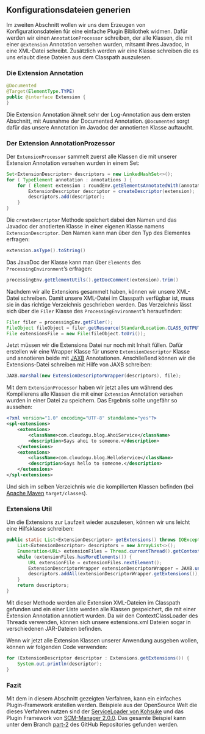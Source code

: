 ## Konfigurationsdateien generien

Im zweiten Abschnitt wollen wir uns dem Erzeugen von Konfigurationsdateien für eine einfache Plugin Bibliothek widmen. Dafür werden wir einen `AnnotationProcessor` schreiben, der alle Klassen, die mit einer `@Extension` Annotation versehen wurden, mitsamt ihres Javadoc, in eine XML-Datei schreibt. Zusätzlich werden wir eine Klasse schreiben die es uns erlaubt diese Dateien aus dem Classpath auszulesen.

### Die Extension Annotation

```java
@Documented
@Target(ElementType.TYPE)
public @interface Extension {
}
```

Die Extension Annotation ähnelt sehr der Log-Annotation aus dem ersten Abschnitt, mit Ausnahme der Documented Annotation. `@Documented` sorgt dafür das unsere Annotation im Javadoc der annotierten Klasse auftaucht.

### Der Extension AnnotationProzessor

Der `ExtensionProcessor` sammelt zuerst alle Klassen die mit unserer Extension Annotation versehen wurden in einem Set:

```java
Set<ExtensionDescriptor> descriptors = new LinkedHashSet<>();
for ( TypeElement annotation : annotations ) {
    for ( Element extension : roundEnv.getElementsAnnotatedWith(annotation) ) {
        ExtensionDescriptor descriptor = createDescriptor(extension);
        descriptors.add(descriptor);
    }
}
```

Die `createDescriptor` Methode speichert dabei den Namen und das Javadoc der anotierten Klasse in einer eigenen Klasse namens `ExtensionDescriptor`. Den Namen kann man über den Typ des Elementes erfragen:

```java
extension.asType().toString()
```

Das JavaDoc der Klasse kann man über `Elements` des `ProcessingEnvironment`’s erfragen:

```java
processingEnv.getElementUtils().getDocComment(extension).trim()
```

Nachdem wir alle Extensions gesammelt haben, können wir unsere XML-Datei schreiben. Damit unsere XML-Datei im Classpath verfügbar ist, muss sie in das richtige Verzeichnis geschrieben werden. Das Verzeichnis lässt sich über die `Filer` Klasse des `ProcessingEnvironment`’s herausfinden:

```java
Filer filer = processingEnv.getFiler();
FileObject fileObject = filer.getResource(StandardLocation.CLASS_OUTPUT, "", "extensions.xml");
File extensionsFile = new File(fileObject.toUri());
```

Jetzt müssen wir die Extensions Datei nur noch mit Inhalt füllen. Dafür erstellen wir eine Wrapper Klasse für unsere `ExtensionDescriptor` Klasse und annotieren beide mit [JAXB](https://docs.oracle.com/javase/tutorial/jaxb/intro/index.html) Annotationen. Anschließend können wir die Extensions-Datei schreiben mit Hilfe von JAXB schreiben:

```java
JAXB.marshal(new ExtensionDescriptorWrapper(descriptors), file);
```

Mit dem `ExtensionProcessor` haben wir jetzt alles um während des Kompilierens alle Klassen die mit einer `Extension` Annotation versehen wurden in einer Datei zu speichern. Das Ergebnis sollte ungefähr so aussehen:

```xml
<?xml version="1.0" encoding="UTF-8" standalone="yes"?>
<spl-extensions>
    <extensions>
        <className>com.cloudogu.blog.AhoiService</className>
        <description>Says ahoi to someone.</description>
    </extensions>
    <extensions>
        <className>com.cloudogu.blog.HelloService</className>
        <description>Says hello to someone.</description>
    </extensions>
</spl-extensions>
```

Und sich im selben Verzeichnis wie die kompilierten Klassen befinden (bei [Apache Maven](https://maven.apache.org/) `target/classes`).

### Extensions Util

Um die Extensions zur Laufzeit wieder auszulesen, können wir uns leicht eine Hilfsklasse schreiben:

```java
public static List<ExtensionDescriptor> getExtensions() throws IOException {
    List<ExtensionDescriptor> descriptors = new ArrayList<>();
    Enumeration<URL> extensionFiles = Thread.currentThread().getContextClassLoader().getResources(LOCATION);
    while (extensionFiles.hasMoreElements()) {
        URL extensionFile = extensionFiles.nextElement();
        ExtensionDescriptorWrapper extensionDescriptorWrapper = JAXB.unmarshal(extensionFile, ExtensionDescriptorWrapper.class);
        descriptors.addAll(extensionDescriptorWrapper.getExtensions());
    }
    return descriptors;
}
```

Mit dieser Methode werden alle Extension XML-Dateien im Classpath gefunden und ein einer Liste werden alle Klassen gespeichert, die mit einer Extension Annotation annotiert wurden. Da wir den ContextClassLoader des Threads verwenden, können sich unsere extensions.xml Dateien sogar in verschiedenen JAR-Dateien befinden.

Wenn wir jetzt alle Extension Klassen unserer Anwendung ausgeben wollen, können wir folgenden Code verwenden:

```java
for (ExtensionDescriptor descriptor : Extensions.getExtensions()) {
    System.out.println(descriptor);
}
```

### Fazit

Mit dem in diesem Abschnitt gezeigten Verfahren, kann ein einfaches Plugin-Framework erstellen werden. Beispiele aus der OpenSource Welt die dieses Verfahren nutzen sind der [ServiceLoader von Kohsuke](http://metainf-services.kohsuke.org/) und das Plugin Framework von [SCM-Manager 2.0.0](https://www.scm-manager.org/release/scm-manager-2-milestone-1/). Das gesamte Beispiel kann unter dem Branch [part-2](https://github.com/cloudogu/annotation-processors/tree/master/part-2) des GitHub Repositories gefunden werden.
